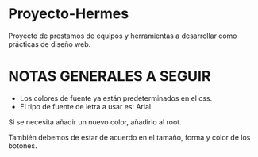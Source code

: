 # Proyecto-Hermes
Proyecto de prestamos de equipos y herramientas a desarrollar como prácticas de diseño web.

# NOTAS GENERALES A SEGUIR

- Los colores de fuente ya están predeterminados en el css.
- El tipo de fuente de letra a usar es: Arial.

Si se necesita añadir un nuevo color, añadirlo al root.

También debemos de estar de acuerdo en el tamaño, forma y color de los botones.